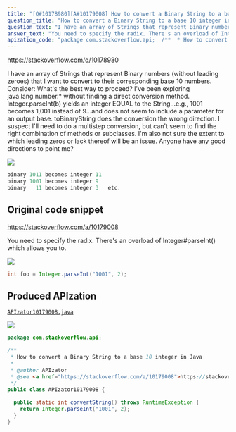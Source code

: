 ```yaml
---
title: "[Q#10178980][A#10179008] How to convert a Binary String to a base 10 integer in Java"
question_title: "How to convert a Binary String to a base 10 integer in Java"
question_text: "I have an array of Strings that represent Binary numbers (without leading zeroes) that I want to convert to their corresponding base 10 numbers. Consider: What's the best way to proceed? I've been exploring java.lang.number.* without finding a direct conversion method. Integer.parseInt(b) yields an integer EQUAL to the String...e.g., 1001 becomes 1,001 instead of 9...and does not seem to include a parameter for an output base. toBinaryString does the conversion the wrong direction. I suspect I'll need to do a multistep conversion, but can't seem to find the right combination of methods or subclasses. I'm also not sure the extent to which leading zeros or lack thereof will be an issue. Anyone have any good directions to point me?"
answer_text: "You need to specify the radix. There's an overload of Integer#parseInt() which allows you to."
apization_code: "package com.stackoverflow.api;  /**  * How to convert a Binary String to a base 10 integer in Java  *  * @author APIzator  * @see <a href=\"https://stackoverflow.com/a/10179008\">https://stackoverflow.com/a/10179008</a>  */ public class APIzator10179008 {    public static int convertString() throws RuntimeException {     return Integer.parseInt(\"1001\", 2);   } }"
---
```


https://stackoverflow.com/q/10178980

I have an array of Strings that represent Binary numbers (without leading zeroes) that I want to convert to their corresponding base 10 numbers. Consider:
What&#x27;s the best way to proceed? I&#x27;ve been exploring java.lang.number.* without finding a direct conversion method. Integer.parseInt(b) yields an integer EQUAL to the String...e.g., 1001 becomes 1,001 instead of 9...and does not seem to include a parameter for an output base. toBinaryString does the conversion the wrong direction. I suspect I&#x27;ll need to do a multistep conversion, but can&#x27;t seem to find the right combination of methods or subclasses. I&#x27;m also not sure the extent to which leading zeros or lack thereof will be an issue. Anyone have any good directions to point me?


<div class="code-logo"><img src="/stackoverflow.png" /></div>

```java
binary 1011 becomes integer 11
binary 1001 becomes integer 9
binary   11 becomes integer 3   etc.
```


## Original code snippet

https://stackoverflow.com/a/10179008

You need to specify the radix. There&#x27;s an overload of Integer#parseInt() which allows you to.

<div class="code-logo"><img src="/stackoverflow.png" /></div>

```java
int foo = Integer.parseInt("1001", 2);
```

## Produced APIzation

[`APIzator10179008.java`](https://github.com/pasqualesalza/apization-temp-data/raw/master/search/APIzator10179008.java)

<div class="code-logo"><img src="/apizator.png" /></div>

```java
package com.stackoverflow.api;

/**
 * How to convert a Binary String to a base 10 integer in Java
 *
 * @author APIzator
 * @see <a href="https://stackoverflow.com/a/10179008">https://stackoverflow.com/a/10179008</a>
 */
public class APIzator10179008 {

  public static int convertString() throws RuntimeException {
    return Integer.parseInt("1001", 2);
  }
}

```
